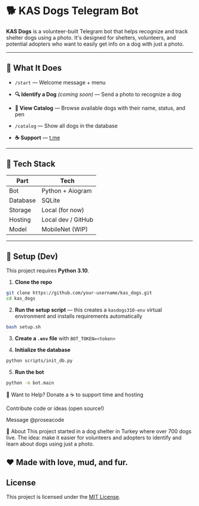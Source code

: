 # 🐕 KAS Dogs Telegram Bot

**KAS Dogs** is a volunteer-built Telegram bot that helps recognize and track shelter dogs using a photo. It's designed for shelters, volunteers, and potential adopters who want to easily get info on a dog with just a photo.

---

## 📸 What It Does

- `/start` — Welcome message + menu  
- **🔍 Identify a Dog** *(coming soon)* — Send a photo to recognize a dog  
- **🐶 View Catalog** — Browse available dogs with their name, status, and pen  
- `/catalog` — Show all dogs in the database  

- **☕ Support** — [t.me](https://t.me/proseacode)

---

## 🐾 Tech Stack

| Part        | Tech               |
|-------------|--------------------|
| Bot         | Python + Aiogram   |
| Database    | SQLite             |
| Storage     | Local (for now)    |
| Hosting     | Local dev / GitHub |
| Model       | MobileNet (WIP)    |

---

## 🔧 Setup (Dev)
This project requires **Python 3.10**.

1. **Clone the repo**

```bash
git clone https://github.com/your-username/kas_dogs.git
cd kas_dogs
```
2. **Run the setup script** — this creates a `kasdogs310-env` virtual environment and installs requirements automatically

```bash
bash setup.sh
```
3. **Create a `.env` file** with `BOT_TOKEN=<token>`

4. **Initialize the database**

```bash
python scripts/init_db.py
```
5. **Run the bot**

```bash
python -m bot.main
```

🤝 Want to Help?
Donate a ☕ to support time and hosting

Contribute code or ideas (open source!)

Message @proseacode

📌 About
This project started in a dog shelter in Turkey where over 700 dogs live. The idea: make it easier for volunteers and adopters to identify and learn about dogs using just a photo.

❤️ Made with love, mud, and fur.
---

## License

This project is licensed under the [MIT License](LICENSE).
